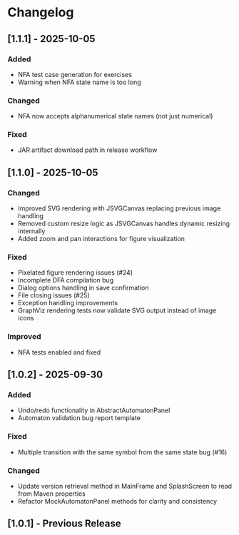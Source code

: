 # Changelog

## [1.1.1] - 2025-10-05

### Added
- NFA test case generation for exercises
- Warning when NFA state name is too long

### Changed
- NFA now accepts alphanumerical state names (not just numerical)

### Fixed
- JAR artifact download path in release workflow

## [1.1.0] - 2025-10-05

### Changed
- Improved SVG rendering with JSVGCanvas replacing previous image handling
- Removed custom resize logic as JSVGCanvas handles dynamic resizing internally
- Added zoom and pan interactions for figure visualization

### Fixed
- Pixelated figure rendering issues (#24)
- Incomplete DFA compilation bug
- Dialog options handling in save confirmation
- File closing issues (#25)
- Exception handling improvements
- GraphViz rendering tests now validate SVG output instead of image icons

### Improved
- NFA tests enabled and fixed

## [1.0.2] - 2025-09-30

### Added
- Undo/redo functionality in AbstractAutomatonPanel
- Automaton validation bug report template

### Fixed
- Multiple transition with the same symbol from the same state bug (#16)

### Changed
- Update version retrieval method in MainFrame and SplashScreen to read from Maven properties
- Refactor MockAutomatonPanel methods for clarity and consistency

## [1.0.1] - Previous Release